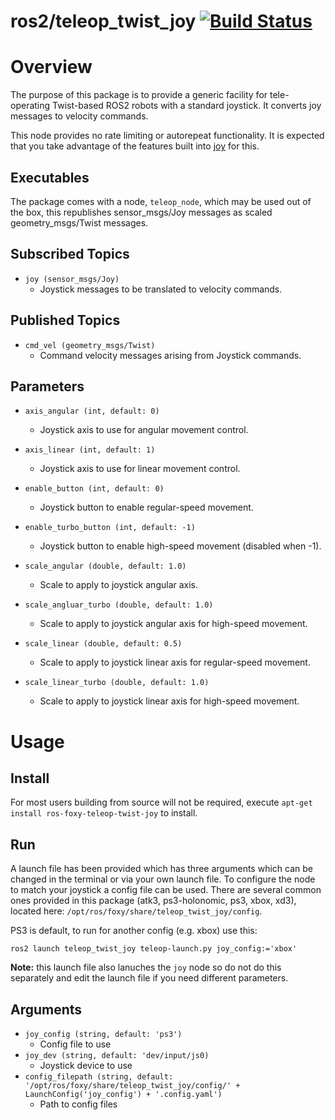 ros2/teleop_twist_joy [![Build Status](https://travis-ci.org/ros-teleop/teleop_twist_joy.svg?branch=indigo-devel)](https://travis-ci.org/ros-teleop/teleop_twist_joy)
================

# Overview
The purpose of this package is to provide a generic facility for tele-operating Twist-based ROS2 robots with a standard joystick. 
It converts joy messages to velocity commands.

This node provides no rate limiting or autorepeat functionality. It is expected that you take advantage of the features built into [joy](https://index.ros.org/p/joy/github-ros-drivers-joystick_drivers/#foxy) for this.

## Executables
The package comes with a node, `teleop_node`, which may be used out of the box, this republishes sensor_msgs/Joy messages as scaled geometry_msgs/Twist messages.

## Subscribed Topics
- `joy (sensor_msgs/Joy)`
  - Joystick messages to be translated to velocity commands.

## Published Topics
- `cmd_vel (geometry_msgs/Twist)`
  - Command velocity messages arising from Joystick commands.

## Parameters
- `axis_angular (int, default: 0)`
  - Joystick axis to use for angular movement control.
  
- `axis_linear (int, default: 1)`
  - Joystick axis to use for linear movement control.
  
- `enable_button (int, default: 0)`
  - Joystick button to enable regular-speed movement.
  
- `enable_turbo_button (int, default: -1)`
  - Joystick button to enable high-speed movement (disabled when -1).
  
- `scale_angular (double, default: 1.0)`
  - Scale to apply to joystick angular axis.
  
- `scale_angluar_turbo (double, default: 1.0)`
    - Scale to apply to joystick angular axis for high-speed movement.
    
- `scale_linear (double, default: 0.5)`
  - Scale to apply to joystick linear axis for regular-speed movement.
  
- `scale_linear_turbo (double, default: 1.0)`
  - Scale to apply to joystick linear axis for high-speed movement.

# Usage

## Install
For most users building from source will not be required, execute `apt-get install ros-foxy-teleop-twist-joy` to install.

## Run
A launch file has been provided which has three arguments which can be changed in the terminal or via your own launch file.
To configure the node to match your joystick a config file can be used. 
There are several common ones provided in this package (atk3, ps3-holonomic, ps3, xbox, xd3), located here: `/opt/ros/foxy/share/teleop_twist_joy/config`.

PS3 is default, to run for another config (e.g. xbox) use this:
````
ros2 launch teleop_twist_joy teleop-launch.py joy_config:='xbox'
````

__Note:__ this launch file also lanuches the `joy` node so do not do this separately and edit the launch file if you need different parameters.


## Arguments
- `joy_config (string, default: 'ps3')`
  - Config file to use
- `joy_dev (string, default: 'dev/input/js0)`
  - Joystick device to use
- `config_filepath (string, default: '/opt/ros/foxy/share/teleop_twist_joy/config/' + LaunchConfig('joy_config') + '.config.yaml')`
  - Path to config files
